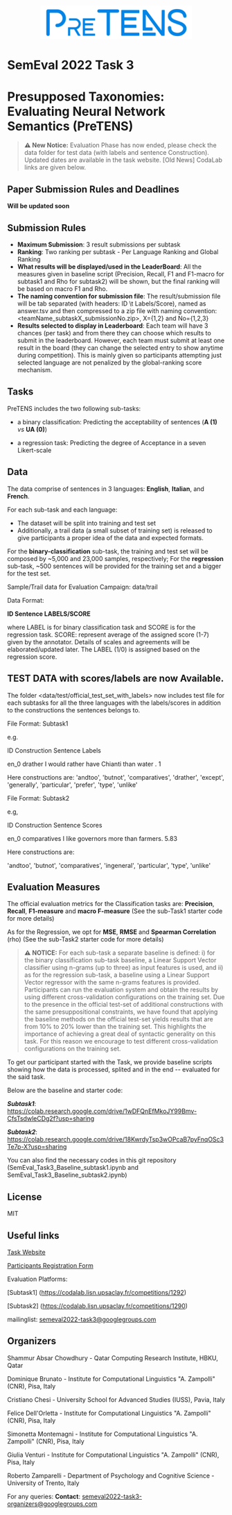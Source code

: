 
<p align="center">
  <img src="https://github.com/shammur/PRESUP/blob/main/pretens_logo.png" width="350" title="PRESUP">
<!--   <img src="your_relative_path_here_number_2_large_name" width="350" alt="accessibility text"> -->
</p>

# SemEval 2022 Task 3
# Presupposed Taxonomies: Evaluating Neural Network Semantics (PreTENS)

<!-- [![Build Status](https://travis-ci.org/joemccann/dillinger.svg?branch=master)](https://travis-ci.org/joemccann/dillinger) -->

> **⚠ New Notice:**
> Evaluation Phase has now ended, please check the data folder for test data (with labels and sentence Construction). Updated dates are available in the task website.
>[Old News] CodaLab links are given below.


## Paper Submission Rules and Deadlines
**Will be updated soon**

## Submission Rules

- **Maximum Submission**: 3 result submissions per subtask
- **Ranking**: Two ranking per subtask - Per Language Ranking and Global Ranking
- **What results will be displayed/used in the LeaderBoard**: All the measures given in baseline script (Precision, Recall, F1 and F1-macro for subtask1 and Rho for subtask2) will be shown, but the final ranking will be based on macro F1 and Rho.
- **The naming convention for submission file**: The result/submission file will be tab separated (with headers: ID \t Labels/Score), named as answer.tsv and then compressed to a zip file with naming convention: <teamName_subtaskX_submissionNo.zip>, X={1,2} and No={1,2,3}
- **Results selected to display in Leaderboard**: Each team will have 3 chances (per task) and from there they can choose which results to submit in the leaderboard. However, each team must submit at least one result in the board (they can change the selected entry to show anytime during competition). This is mainly given so participants attempting just selected language are not penalized by the global-ranking score mechanism.

## Tasks

PreTENS includes the two following sub-tasks:
- a binary classification: Predicting the acceptability of sentences (**A (1)** _vs_ **UA (0)**)
<!-- - , which consists in predicting the acceptability label assigned to each sentence of the test set; -->
- a regression task: Predicting the degree of Acceptance in a seven Likert-scale
<!-- - , which consists in predicting the average score assigned by human annotators on a five Likert-scale with respect to the subset of data evaluated via crowdsourcing. -->


## Data
The data comprise of sentences in 3 languages:  **English**, **Italian**, and **French**.

For each sub-task and each language:
- The dataset will be split into training and test set
- Additionally, a trail data (a small subset of training set) is released to give participants a proper idea of the data and expected formats.


For the **binary-classification** sub-task, the training and test set will be composed by ~5,000  and 23,000 samples, respectively;
For the **regression** sub-task, ~500 sentences will be provided for the training set and a bigger for the test set.

Sample/Trail data for Evaluation Campaign: data/trail

Data Format:

**ID    Sentence    LABELS/SCORE**

where LABEL is for binary classification task and SCORE is for the regression task.
SCORE: represent average of the assigned score (1-7) given by the annotator. Details of scales and agreements will be elaborated/updated later.
The LABEL (1/0) is assigned based on the regression score.


## TEST DATA with scores/labels are now Available.

The folder <data/test/official_test_set_with_labels> now includes test file for each subtasks for all the three languages with the labels/scores in addition to the constructions the sentences belongs to.

File Format:  Subtask1
<ID>	<Construction>	<Sentence>	<Labels>

e.g.
  
ID	Construction	Sentence	Labels
  
en_0	drather	I would rather have Chianti than water .	1


Here constructions are:
'andtoo',  'butnot', 'comparatives', 'drather', 'except', 'generally', 'particular', 'prefer', 'type', 'unlike'

File Format:  Subtask2
  
<ID>	<Construction>	<Sentence>	<Scores>

e.g,
  
ID	Construction	Sentence	Scores
  
en_0	comparatives	I like governors more than farmers.	5.83

Here constructions are:

'andtoo', 'butnot', 'comparatives', 'ingeneral',	'particular', 'type', 'unlike'


## Evaluation Measures
The official evaluation metrics for the Classification tasks are:
**Precision**, **Recall**, **F1-measure** and **macro F-measure** (See the sub-Task1 starter code for more details)

As for the Regression, we opt for **MSE**, **RMSE** and **Spearman Correlation** (rho) (See the sub-Task2 starter code for more details)

<!-- ## Formating and Evaluation Scripts -->

> **⚠ NOTICE:**
>For each sub-task a separate baseline is defined: i) for the binary classification sub-task baseline, a Linear Support Vector classifier using n-grams (up to three) as input features is used, and ii) as for the regression sub-task, a baseline using a Linear Support Vector regressor with the same n-grams features is provided. Participants can run the evaluation system and obtain the results by using different cross-validation configurations on the training set. Due to the presence in the official test-set of additional constructions with the same presuppositional constraints, we have found that applying the baseline methods on the official test-set yields results that are from 10% to 20% lower than the training set. This highlights the importance of achieving a great deal of syntactic generality on this task. For this reason we encourage to test different cross-validation configurations on the training set.


To get our participant started with the Task, we provide baseline scripts showing how the data is processed, splited and in the end -- evaluated for the said task.

Below are the baseline and starter code:

**_Subtask1_**:
https://colab.research.google.com/drive/1wDFQnEfMkoJY99Bmv-CfsTsdwleCDg2f?usp=sharing

**_Subtask2_**:
https://colab.research.google.com/drive/18KwrdyTsp3wOPcaB7pyFnqOSc3Te7p-X?usp=sharing

You can also find the necessary codes in this git repository (SemEval_Task3_Baseline_subtask1.ipynb and SemEval_Task3_Baseline_subtask2.ipynb)

## License

MIT

## Useful links

   [Task Website](<https://sites.google.com/view/semeval2022-pretens>)

   [Participants Registration Form](<https://docs.google.com/forms/d/e/1FAIpQLSfS1oIjxCifghMFPpxPOpu-8HC8lJutXa65BXfpXpOmxcJ_Wg/viewform>)

   Evaluation Platforms:

   [Subtask1] (<https://codalab.lisn.upsaclay.fr/competitions/1292>)

   [Subtask2] (<https://codalab.lisn.upsaclay.fr/competitions/1290>)


   mailinglist: semeval2022-task3@googlegroups.com

## Organizers

Shammur Absar Chowdhury - Qatar Computing Research Institute, HBKU, Qatar

Dominique Brunato - Institute for Computational Linguistics "A. Zampolli" (CNR), Pisa, Italy

Cristiano Chesi - University School for Advanced Studies (IUSS), Pavia, Italy

Felice Dell'Orletta - Institute for Computational Linguistics "A. Zampolli" (CNR), Pisa, Italy

Simonetta Montemagni - Institute for Computational Linguistics "A. Zampolli" (CNR), Pisa, Italy

Giulia Venturi -  Institute for Computational Linguistics "A. Zampolli" (CNR), Pisa, Italy

Roberto Zamparelli - Department of Psychology and Cognitive Science - University of Trento, Italy

For any queries:
**Contact**: semeval2022-task3-organizers@googlegroups.com
